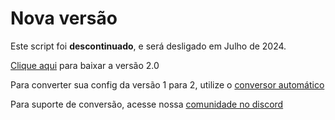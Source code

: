 # Nova versão

Este script foi **descontinuado**, e será desligado em Julho de 2024.

[Clique aqui](https://storage.hydrus.gg/fivem-script/script.zip) para baixar a versão 2.0

Para converter sua config da versão 1 para 2, utilize o [conversor automático](https://hydrus.gg/config-v2)

Para suporte de conversão, acesse nossa [comunidade no discord](https://discord.gg/hcZmUgaH4C)